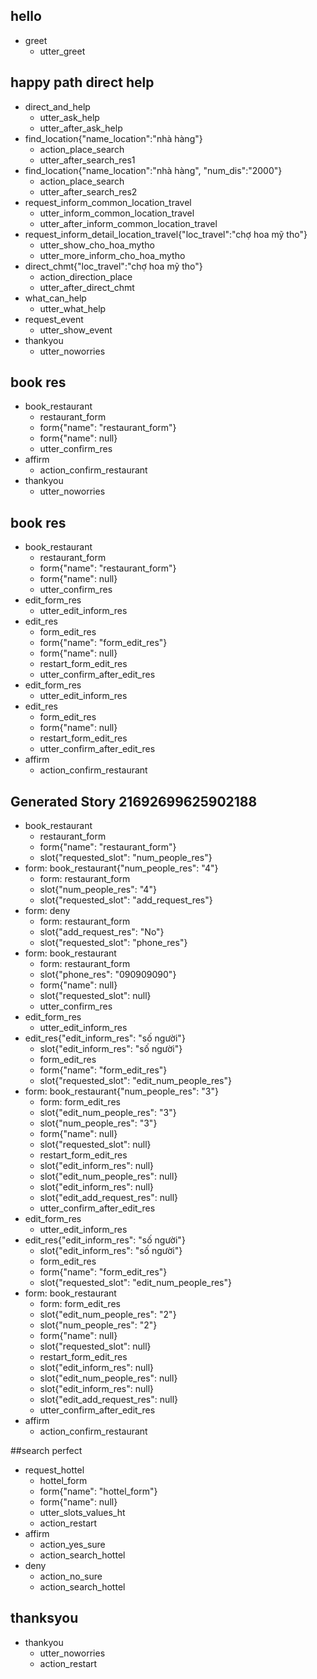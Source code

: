 ## hello
* greet
    - utter_greet
    
## happy path direct help
* direct_and_help
    - utter_ask_help
    - utter_after_ask_help
* find_location{"name_location":"nhà hàng"}
    - action_place_search
    - utter_after_search_res1
* find_location{"name_location":"nhà hàng", "num_dis":"2000"}
    - action_place_search
    - utter_after_search_res2
* request_inform_common_location_travel
    - utter_inform_common_location_travel
    - utter_after_inform_common_location_travel
* request_inform_detail_location_travel{"loc_travel":"chợ hoa mỹ tho"}
    - utter_show_cho_hoa_mytho
    - utter_more_inform_cho_hoa_mytho
* direct_chmt{"loc_travel":"chợ hoa mỹ tho"}
    - action_direction_place
    - utter_after_direct_chmt
* what_can_help
    - utter_what_help
* request_event
    - utter_show_event
* thankyou
    - utter_noworries


## book res
* book_restaurant
    - restaurant_form
    - form{"name": "restaurant_form"}
    - form{"name": null}
    - utter_confirm_res
* affirm
    - action_confirm_restaurant
* thankyou
    - utter_noworries


## book res
* book_restaurant
    - restaurant_form
    - form{"name": "restaurant_form"}
    - form{"name": null}
    - utter_confirm_res
* edit_form_res
    - utter_edit_inform_res
* edit_res
    - form_edit_res
    - form{"name": "form_edit_res"}
    - form{"name": null}
    - restart_form_edit_res
    - utter_confirm_after_edit_res
* edit_form_res
    - utter_edit_inform_res
* edit_res
    - form_edit_res
    - form{"name": null}
    - restart_form_edit_res
    - utter_confirm_after_edit_res
* affirm
    - action_confirm_restaurant


## Generated Story 21692699625902188
* book_restaurant
    - restaurant_form
    - form{"name": "restaurant_form"}
    - slot{"requested_slot": "num_people_res"}
* form: book_restaurant{"num_people_res": "4"}
    - form: restaurant_form
    - slot{"num_people_res": "4"}
    - slot{"requested_slot": "add_request_res"}
* form: deny
    - form: restaurant_form
    - slot{"add_request_res": "No"}
    - slot{"requested_slot": "phone_res"}
* form: book_restaurant
    - form: restaurant_form
    - slot{"phone_res": "090909090"}
    - form{"name": null}
    - slot{"requested_slot": null}
    - utter_confirm_res
* edit_form_res
    - utter_edit_inform_res
* edit_res{"edit_inform_res": "số người"}
    - slot{"edit_inform_res": "số người"}
    - form_edit_res
    - form{"name": "form_edit_res"}
    - slot{"requested_slot": "edit_num_people_res"}
* form: book_restaurant{"num_people_res": "3"}
    - form: form_edit_res
    - slot{"edit_num_people_res": "3"}
    - slot{"num_people_res": "3"}
    - form{"name": null}
    - slot{"requested_slot": null}
    - restart_form_edit_res
    - slot{"edit_inform_res": null}
    - slot{"edit_num_people_res": null}
    - slot{"edit_inform_res": null}
    - slot{"edit_add_request_res": null}
    - utter_confirm_after_edit_res
* edit_form_res
    - utter_edit_inform_res
* edit_res{"edit_inform_res": "số người"}
    - slot{"edit_inform_res": "số người"}
    - form_edit_res
    - form{"name": "form_edit_res"}
    - slot{"requested_slot": "edit_num_people_res"}
* form: book_restaurant
    - form: form_edit_res
    - slot{"edit_num_people_res": "2"}
    - slot{"num_people_res": "2"}
    - form{"name": null}
    - slot{"requested_slot": null}
    - restart_form_edit_res
    - slot{"edit_inform_res": null}
    - slot{"edit_num_people_res": null}
    - slot{"edit_inform_res": null}
    - slot{"edit_add_request_res": null}
    - utter_confirm_after_edit_res
* affirm
    - action_confirm_restaurant

##search perfect
* request_hottel
    - hottel_form
    - form{"name": "hottel_form"}
    - form{"name": null}    
    - utter_slots_values_ht
    - action_restart
* affirm    
    - action_yes_sure
    - action_search_hottel
* deny 
    - action_no_sure
    - action_search_hottel    

## thanksyou
* thankyou
    - utter_noworries
    - action_restart
